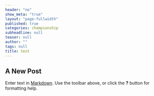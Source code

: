 ```yaml
---
header: "no"
show_meta: "true"
layout: "page-fullwidth"
published: true
categories: championship
subheadline: null
teaser: null
author: ""
tags: null
title: test
---
```


## A New Post

Enter text in [Markdown](http://daringfireball.net/projects/markdown/). Use the toolbar above, or click the **?** button for formatting help.

